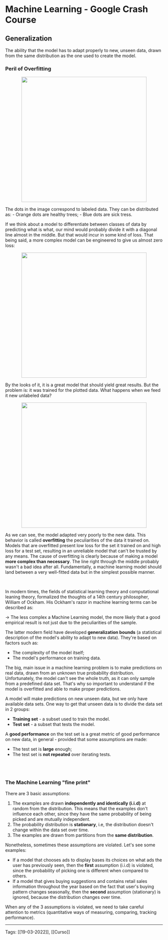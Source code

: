 # Machine Learning - Google Crash Course
## Generalization
The ability that the model has to adapt properly to new, unseen data, drawn from the same distribution as the one used to create the model.

### Peril of Overfitting

<p align="center">
	<img src="https://developers.google.com/machine-learning/crash-course/images/GeneralizationA.png" width=400>
</p>
The dots in the image correspond to labeled data. They can be distributed as:
- Orange dots are healthy trees;
- Blue dots are sick tress.

If we think about a model to differentiate between classes of data by predicting what is what, our mind would probably divide it with a diagonal line almost in the middle. But that would incur in some kind of loss. That being said, a more complex model can be engineered to give us almost zero loss:

<p align="center">
	<img src="https://developers.google.com/machine-learning/crash-course/images/GeneralizationB.png" width=400>
</p>

By the looks of it, it is a great model that should yield great results. But the problem is: it was trained for the plotted data. What happens when we feed it new unlabeled data?
<p align="center">
	<img src="https://developers.google.com/machine-learning/crash-course/images/GeneralizationC.png" width=400>
</p>

As we can see, the model adapted very poorly to the new data. This behavior is called **overfitting** the peculiarities of the data it trained on. Models that are overfitted present low loss for the set it trained on and high loss for a test set, resulting in an unreliable model that can't be trusted by any means. The cause of overfitting is clearly because of making a model **more complex than necessary**. The line right through the middle probably wasn't a bad idea after all. Fundamentally, a machine learning model should land between a very well-fitted data but in the simplest possible manner.

<br>


In modern times, the fields of statistical learning theory and computational leaning theory, formalized the thoughts of a 14th century philosopher, William of Ockham. His Ockham's razor in machine learning terms can be described as:

→ The less complex a Machine Learning model, the more likely that a good empirical result is not just due to the peculiarities of the sample.

The latter modern field have developed **generalization bounds** (a statistical description of the model's ability to adapt to new data). They're based on factors such as:
- The complexity of the model itself;
- The model's performance on training data.


The big, main issue in a machine learning problem is to make predictions on real data, drawn from an unknown true probability distribution. Unfortunately, the model can't see the whole truth, as it can only sample from a predefined data set. That's why so important to understand if the model is overfitted and able to make proper predictions.

A model will make predictions on new unseen data, but we only have available data sets. One way to get that unseen data is to divide the data set in 2 groups:
- **Training set** - a subset used to train the model.
- **Test set** - a subset that tests the model.

A **good performance** on the test set is a great metric of good performance on new data, in general - provided that some assumptions are made:
- The test set is **large** enough;
- The test set is **not repeated** over iterating tests.

<br>
<br>

### The Machine Learning "fine print"

There are 3 basic assumptions:
1. The examples are drawn **independently and identically (i.i.d)** at random from the distribution. This means that the examples don't influence each other, since they have the same probability of being picked and are mutually independent.
2. The probability distribution is **stationary**, i.e, the distribution doesn't change within the data set over time.
3. The examples are drawn from partitions from the **same distribution**.

Nonetheless, sometimes these assumptions are violated. Let's see some examples:
- If a model that chooses ads to display bases its choices on what ads the user has previously seen, then the **first** assumption (i.i.d) is violated, since the probability of picking one is different when compared to others.
- If a model that gives buying suggestions and contains retail sales information throughout the year based on the fact that user's buying pattern changes seasonally, then the **second** assumption (stationary) is ignored, because the distribution changes over time. 

When any of the 3 assumptions is violated, we need to take careful attention to metrics (quantitative ways of measuring, comparing, tracking performance).



---
Tags:
[[19-03-2022]], [[Curso]]